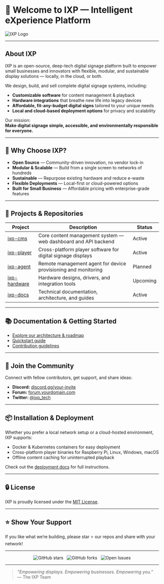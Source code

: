 # 🚀 Welcome to IXP — Intelligent eXperience Platform

![IXP Logo](https://yourdomain.com/path-to-your-logo.png)

---

## About IXP

IXP is an open-source, deep-tech digital signage platform built to empower small businesses and innovators with flexible, modular, and sustainable display solutions — locally, in the cloud, or both.

We design, build, and sell complete digital signage systems, including:

- **Customizable software** for content management & playback  
- **Hardware integrations** that breathe new life into legacy devices  
- **Affordable, fit-any-budget digital signs** tailored to your unique needs  
- **Local and cloud-based deployment options** for privacy and scalability  

Our mission:  
**Make digital signage simple, accessible, and environmentally responsible for everyone.**

---

## 🌟 Why Choose IXP?

- **Open Source** — Community-driven innovation, no vendor lock-in  
- **Modular & Scalable** — Build from a single screen to networks of hundreds  
- **Sustainable** — Repurpose existing hardware and reduce e-waste  
- **Flexible Deployments** — Local-first or cloud-powered options  
- **Built for Small Business** — Affordable pricing with enterprise-grade features  

---

## 🚧 Projects & Repositories

| Project          | Description                                     | Status       |
| ---------------- | ----------------------------------------------- | ------------ |
| [ixp-cms](https://github.com/ixp-tech/ixp-cms)         | Core content management system — web dashboard and API backend | Active       |
| [ixp-player](https://github.com/ixp-tech/ixp-player)   | Cross-platform player software for digital signage displays    | Active       |
| [ixp-agent](https://github.com/ixp-tech/ixp-agent)     | Remote management agent for device provisioning and monitoring | Planned      |
| [ixp-hardware](https://github.com/ixp-tech/ixp-hardware) | Hardware designs, drivers, and integration tools                | Upcoming     |
| [ixp-docs](https://github.com/ixp-tech/ixp-docs)       | Technical documentation, architecture, and guides              | Active       |

---

## 📚 Documentation & Getting Started

- [Explore our architecture & roadmap](https://github.com/ixp-tech/ixp-docs)  
- [Quickstart guide](https://github.com/ixp-tech/ixp-docs/blob/main/quickstart.md)  
- [Contribution guidelines](https://github.com/ixp-tech/ixp-docs/blob/main/CONTRIBUTING.md)  

---

## 💬 Join the Community

Connect with fellow contributors, get support, and share ideas:

- **Discord:** [discord.gg/your-invite](https://discord.gg/your-invite)  
- **Forum:** [forum.yourdomain.com](https://forum.yourdomain.com)  
- **Twitter:** [@ixp_tech](https://twitter.com/ixp_tech)  

---

## 📦 Installation & Deployment

Whether you prefer a local network setup or a cloud-hosted environment, IXP supports:

- Docker & Kubernetes containers for easy deployment  
- Cross-platform player binaries for Raspberry Pi, Linux, Windows, macOS  
- Offline content caching for uninterrupted playback  

Check out the [deployment docs](https://github.com/ixp-tech/ixp-docs/blob/main/deployment.md) for full instructions.

---

## 🔒 License

IXP is proudly licensed under the [MIT License](https://github.com/ixp-tech/ixp/blob/main/LICENSE).

---

## ⭐ Show Your Support

If you like what we’re building, please star ⭐ our repos and share with your network!

---

<div align="center">
  <img src="https://img.shields.io/github/stars/ixp-tech/ixp-cms?style=social" alt="GitHub stars" />
  &nbsp;
  <img src="https://img.shields.io/github/forks/ixp-tech/ixp-cms?style=social" alt="GitHub forks" />
  &nbsp;
  <img src="https://img.shields.io/github/issues/ixp-tech/ixp-cms" alt="Open Issues" />
</div>

---

> *“Empowering displays. Empowering businesses. Empowering you.”*  
> — The IXP Team

